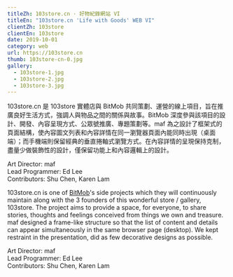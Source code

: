 ```yaml
---
titleZh: 103store.cn · 好物紀錄網站 VI
titleEn: "103store.cn 'Life with Goods' WEB VI"
clientZh: 103store
clientEn: 103store
date: 2019-10-01
category: web
url: https://103store.cn
thumb: 103store-cn-0.jpg
gallery:
  - 103store-1.jpg
  - 103store-2.jpg
  - 103store-3.jpg
---
```


103store.cn 是 103store 實體店與 BitMob 共同策劃、運營的線上項目，旨在推廣良好生活方式，強調人與物品之間的關係與故事。BitMob 深度參與該項目的設計、開發、內容呈現方式、公眾號推廣、專題策劃等。maf 為之設計了框架式的頁面結構，使內容圖文列表和內容詳情在同一瀏覽器頁面內能同時出現（桌面端）；而手機端則保留經典的垂直捲軸式瀏覽方式。在內容詳情的呈現保持克制，盡量少做裝飾性的設計，僅保留功能上和內容邏輯上的設計。

Art Director: maf<br/>
Lead Programmer: Ed Lee<br/>
Contributors: Shu Chen, Karen Lam

<!-- lang -->

103store.cn is one of [BitMob](https://www.bitmob.cc/)'s side projects which they will continuously maintain along with the 3 founders of this wonderful store / gallery, 103store. The project aims to provide a space, for everyone, to share stories, thoughts and feelings conceived from things we own and treasure. maf designed a frame-like structure so that the list of content and details can appear simultaneously in the same browser page (desktop). We kept restraint in the presentation, did as few decorative designs as possible.

Art Director: maf<br/>
Lead Programmer: Ed Lee<br/>
Contributors: Shu Chen, Karen Lam
